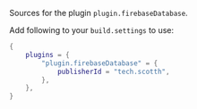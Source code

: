 Sources for the plugin `plugin.firebaseDatabase`.

Add following to your `build.settings` to use:
```lua
{
    plugins = {
        "plugin.firebaseDatabase" = {
            publisherId = "tech.scotth",
        },
    },
}
```

